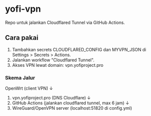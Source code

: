 # yofi-vpn
Repo untuk jalankan Cloudflared Tunnel via GitHub Actions.

## Cara pakai
1. Tambahkan secrets CLOUDFLARED_CONFIG dan MYVPN_JSON di Settings > Secrets > Actions.
2. Jalankan workflow "Cloudflared Tunnel".
3. Akses VPN lewat domain: vpn.yofiproject.pro

### Skema Jalur
OpenWrt (client VPN)
     ↓
1. vpn.yofiproject.pro  (DNS Cloudflare)
     ↓
2. GitHub Actions (jalankan cloudflared tunnel, max 6 jam)
     ↓
3. WireGuard/OpenVPN server (localhost:51820 di config.yml)
